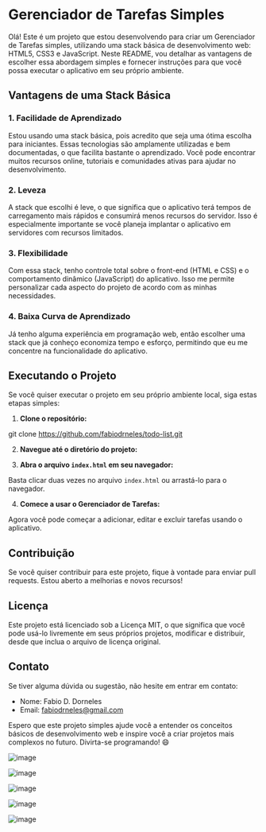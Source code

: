 ﻿# Gerenciador de Tarefas Simples

Olá! Este é um projeto que estou desenvolvendo para criar um Gerenciador de Tarefas simples, utilizando uma stack básica de desenvolvimento web: HTML5, CSS3 e JavaScript. Neste README, vou detalhar as vantagens de escolher essa abordagem simples e fornecer instruções para que você possa executar o aplicativo em seu próprio ambiente.

## Vantagens de uma Stack Básica

### 1. Facilidade de Aprendizado

Estou usando uma stack básica, pois acredito que seja uma ótima escolha para iniciantes. Essas tecnologias são amplamente utilizadas e bem documentadas, o que facilita bastante o aprendizado. Você pode encontrar muitos recursos online, tutoriais e comunidades ativas para ajudar no desenvolvimento.

### 2. Leveza

A stack que escolhi é leve, o que significa que o aplicativo terá tempos de carregamento mais rápidos e consumirá menos recursos do servidor. Isso é especialmente importante se você planeja implantar o aplicativo em servidores com recursos limitados.

### 3. Flexibilidade

Com essa stack, tenho controle total sobre o front-end (HTML e CSS) e o comportamento dinâmico (JavaScript) do aplicativo. Isso me permite personalizar cada aspecto do projeto de acordo com as minhas necessidades.

### 4. Baixa Curva de Aprendizado

Já tenho alguma experiência em programação web, então escolher uma stack que já conheço economiza tempo e esforço, permitindo que eu me concentre na funcionalidade do aplicativo.

## Executando o Projeto

Se você quiser executar o projeto em seu próprio ambiente local, siga estas etapas simples:

1. **Clone o repositório:**

git clone https://github.com/fabiodrneles/todo-list.git

2. **Navegue até o diretório do projeto:**

3. **Abra o arquivo `index.html` em seu navegador:**

Basta clicar duas vezes no arquivo `index.html` ou arrastá-lo para o navegador.

4. **Comece a usar o Gerenciador de Tarefas:**

Agora você pode começar a adicionar, editar e excluir tarefas usando o aplicativo.

## Contribuição

Se você quiser contribuir para este projeto, fique à vontade para enviar pull requests. Estou aberto a melhorias e novos recursos!

## Licença

Este projeto está licenciado sob a Licença MIT, o que significa que você pode usá-lo livremente em seus próprios projetos, modificar e distribuir, desde que inclua o arquivo de licença original.

## Contato

Se tiver alguma dúvida ou sugestão, não hesite em entrar em contato:

- Nome: Fabio D. Dorneles
- Email: fabiodrneles@gmail.com

Espero que este projeto simples ajude você a entender os conceitos básicos de desenvolvimento web e inspire você a criar projetos mais complexos no futuro. Divirta-se programando! 😄

![image](https://github.com/fabiodrneles/todo-list/assets/42509240/ddc207df-2ffd-4968-9f04-00ba2b087a83)

![image](https://github.com/fabiodrneles/todo-list/assets/42509240/9635eaf1-1495-45b3-acc3-c91918021c80)

![image](https://github.com/fabiodrneles/todo-list/assets/42509240/29341335-06df-406a-8e76-3d23be87ab08)

![image](https://github.com/fabiodrneles/todo-list/assets/42509240/ebc56ed0-c623-4786-8fbd-89a2481d4b92)

![image](https://github.com/fabiodrneles/todo-list/assets/42509240/84b51927-01f9-4fb9-9155-394e701d3569)







